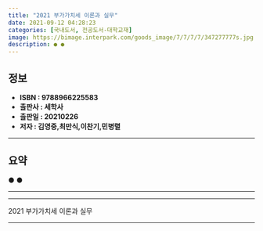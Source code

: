 ```yaml
---
title: "2021 부가가치세 이론과 실무"
date: 2021-09-12 04:28:23
categories: [국내도서, 전공도서-대학교재]
image: https://bimage.interpark.com/goods_image/7/7/7/7/347277777s.jpg
description: ● ●
---
```


## **정보**

- **ISBN : 9788966225583**
- **출판사 : 세학사**
- **출판일 : 20210226**
- **저자 : 김영중,최만식,이찬기,민병렬**

------



## **요약**

●  ●  

------



------


2021 부가가치세 이론과 실무 

------


